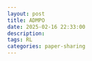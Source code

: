 ```yaml
---
layout: post
title: ADMPO
date: 2025-02-16 22:33:00
description: 
tags: RL
categories: paper-sharing
---
```

